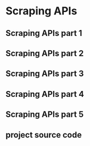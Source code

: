 # Scraping APIs

## Scraping APIs part 1

## Scraping APIs part 2

## Scraping APIs part 3

## Scraping APIs part 4

## Scraping APIs part 5

## project source code

